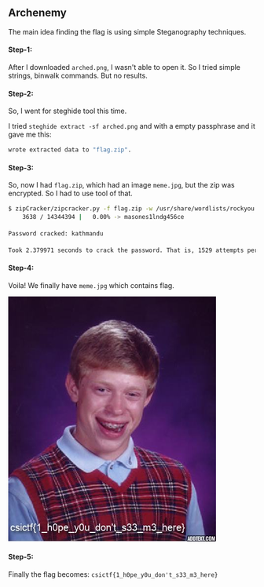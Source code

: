 ## Archenemy
The main idea finding the flag is using simple Steganography techniques.

#### Step-1:
After I downloaded `arched.png`, I wasn't able to open it. So I tried simple strings, binwalk commands. But no results.

#### Step-2:
So, I went for steghide tool this time.

I tried `steghide extract -sf arched.png` and with a empty passphrase and it gave me this:

```bash
wrote extracted data to "flag.zip".
```
#### Step-3:
So, now I had `flag.zip`, which had an image `meme.jpg`, but the zip was encrypted. So I had to use tool of that.

```bash
$ zipCracker/zipcracker.py -f flag.zip -w /usr/share/wordlists/rockyou.txt 
    3638 / 14344394 |   0.00% -> masones1lndg456ce

Password cracked: kathmandu

Took 2.379971 seconds to crack the password. That is, 1529 attempts per second.
```

#### Step-4:
Voila! We finally have `meme.jpg` which contains flag.

<img src="meme.jpg">

#### Step-5:
Finally the flag becomes:
`csictf{1_h0pe_y0u_don't_s33_m3_here}`
